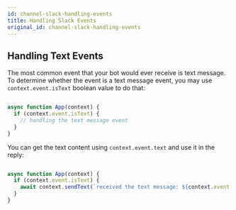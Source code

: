 ```yaml
---
id: channel-slack-handling-events
title: Handling Slack Events
original_id: channel-slack-handling-events
---
```

## Handling Text Events

The most common event that your bot would ever receive is text message. To determine whether the event is a text message event, you may use `context.event.isText` boolean value to do that:

```js

async function App(context) {
  if (context.event.isText) {
    // handling the text message event
  }
}

```

You can get the text content using `context.event.text` and use it in the reply:

```js

async function App(context) {
  if (context.event.isText) {
    await context.sendText(`received the text message: ${context.event.text}`);
  }
}

```
